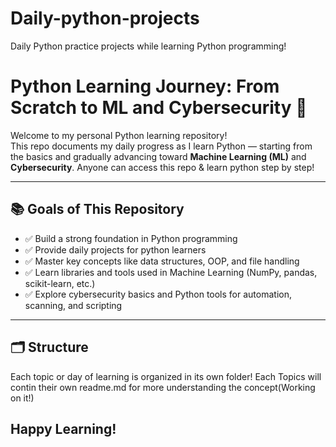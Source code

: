 # Daily-python-projects
Daily Python practice projects while learning Python programming!
# Python Learning Journey: From Scratch to ML and Cybersecurity 🚀

Welcome to my personal Python learning repository!  
This repo documents my daily progress as I learn Python — starting from the basics and gradually advancing toward **Machine Learning (ML)** and **Cybersecurity**.
Anyone can access this repo & learn python step by step!

---

## 📚 Goals of This Repository

- ✅ Build a strong foundation in Python programming
- ✅ Provide daily projects for python learners
- ✅ Master key concepts like data structures, OOP, and file handling
- ✅ Learn libraries and tools used in Machine Learning (NumPy, pandas, scikit-learn, etc.)
- ✅ Explore cybersecurity basics and Python tools for automation, scanning, and scripting

---

## 🗂️ Structure

Each topic or day of learning is organized in its own folder!
Each Topics will contin their own readme.md for more understanding the concept(Working on it!)

## Happy Learning!





